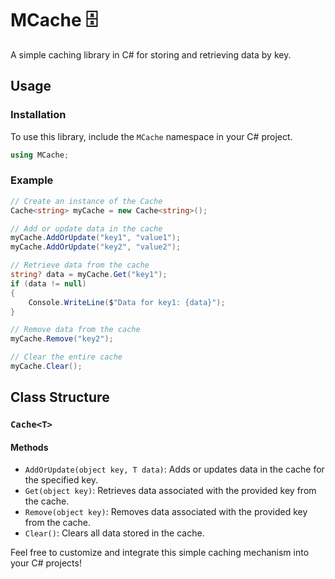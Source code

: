 # MCache 🗄️

A simple caching library in C# for storing and retrieving data by key.

## Usage

### Installation

To use this library, include the `MCache` namespace in your C# project.

```csharp
using MCache;
```
### Example

```csharp
// Create an instance of the Cache
Cache<string> myCache = new Cache<string>();

// Add or update data in the cache
myCache.AddOrUpdate("key1", "value1");
myCache.AddOrUpdate("key2", "value2");

// Retrieve data from the cache
string? data = myCache.Get("key1");
if (data != null)
{
    Console.WriteLine($"Data for key1: {data}");
}

// Remove data from the cache
myCache.Remove("key2");

// Clear the entire cache
myCache.Clear();
```

## Class Structure

### `Cache<T>`

#### Methods

- `AddOrUpdate(object key, T data)`: Adds or updates data in the cache for the specified key.
- `Get(object key)`: Retrieves data associated with the provided key from the cache.
- `Remove(object key)`: Removes data associated with the provided key from the cache.
- `Clear()`: Clears all data stored in the cache.

Feel free to customize and integrate this simple caching mechanism into your C# projects!
